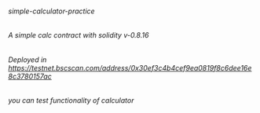 ######  simple-calculator-practice
######  A simple calc contract with solidity v-0.8.16
######  Deployed in https://testnet.bscscan.com/address/0x30ef3c4b4cef9ea0819f8c6dee16e8c3780157ac
######  you can test functionality of calculator
